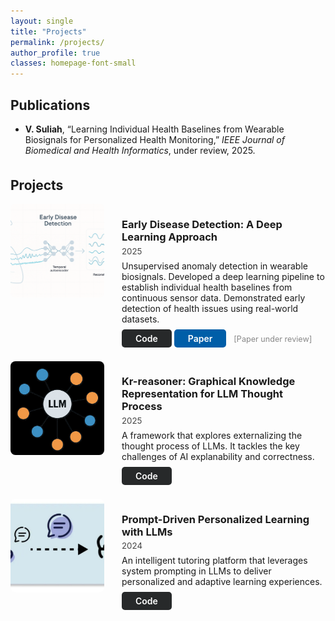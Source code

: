```yaml
---
layout: single
title: "Projects"
permalink: /projects/
author_profile: true
classes: homepage-font-small
---
```


## Publications

<ul style="margin-bottom: 2.5em;">
  <li style="margin-bottom:0.7em;">
    <b>V. Suliah</b>, “Learning Individual Health Baselines from Wearable Biosignals for Personalized Health Monitoring,” <i>IEEE Journal of Biomedical and Health Informatics</i>, under review, 2025.
  </li>
</ul>

## Projects

<div class="projects-list">

<!-- Project 1 -->
<div class="project-item" style="margin-bottom: 2em; display: flex; align-items: flex-start; gap: 2em;">
  <img src="/assets/images/phm.png" alt="Early Disease Detection: A Deep Learning Approach" style="width:150px;height:150px;object-fit:cover;border-radius:8px;">
  <div>
    <h3 style="margin-bottom: 0.2em">Early Disease Detection: A Deep Learning Approach</h3>
    <span style="color: #444; font-size: 0.95em;">2025</span>
    <p style="margin-top: 0.5em; max-width: 600px;">
      Unsupervised anomaly detection in wearable biosignals. Developed a deep learning pipeline to establish individual health baselines from continuous sensor data. Demonstrated early detection of health issues using real-world datasets.
    </p>
    <a href="https://github.com/bamomwo/early-disease-anomaly-detection" class="btn" style="background:#27292a;color:white;padding:6px 22px;text-decoration:none;border-radius:5px;font-weight:600;">Code</a>
    <a href="#" class="btn" style="background:#005ea8;color:white;padding:6px 22px;text-decoration:none;border-radius:5px;margin-right:8px;font-weight:600;">Paper</a>
    <span style="font-size:0.90em;color:#888;">[Paper under review]</span>
  </div>
</div>

<!-- Project 2 -->
<div class="project-item" style="margin-bottom: 2em; display: flex; align-items: flex-start; gap: 2em;">
  <img src="/assets/images/kr-reasoner.jpg" alt="kr-reasoner" style="width:150px;height:150px;object-fit:cover;border-radius:8px;">
  <div>
    <h3 style="margin-bottom: 0.2em">Kr-reasoner: Graphical Knowledge Representation for LLM Thought Process</h3>
    <span style="color: #444; font-size: 0.95em;">2025</span>
    <p style="margin-top: 0.5em; max-width: 600px;">
      A framework that explores externalizing the thought process of LLMs. It tackles the key challenges of AI explanability and correctness. 
    </p>
    <a href="https://github.com/bamomwo/kr-reasoner" class="btn" style="background:#27292a;color:white;padding:6px 22px;text-decoration:none;border-radius:5px;font-weight:600;">Code</a>
  </div>
</div>

<!-- Project 3 -->
<div class="project-item" style="margin-bottom: 2em; display: flex; align-items: flex-start; gap: 2em;">
  <img src="/assets/images/edu-llm.jpg" alt="Prompt-Driven Personalized Learning with LLMs" style="width:150px;height:150px;object-fit:cover;border-radius:8px;">
  <div>
    <h3 style="margin-bottom: 0.2em">Prompt-Driven Personalized Learning with LLMs</h3>
    <span style="color: #444; font-size: 0.95em;">2024</span>
    <p style="margin-top: 0.5em; max-width: 600px;">
      An intelligent tutoring platform that leverages system prompting in LLMs to deliver personalized and adaptive learning experiences.
    </p>
    <a href="https://github.com/bamomwo/brilla-ai-tutor" class="btn" style="background:#27292a;color:white;padding:6px 22px;text-decoration:none;border-radius:5px;font-weight:600;">Code</a>
  </div>
</div>

</div>

